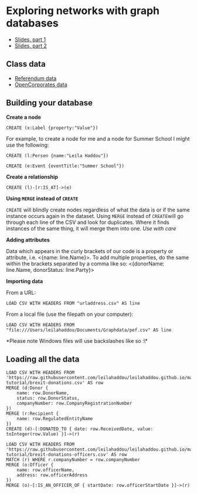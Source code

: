 # Exploring networks with graph databases 

* [Slides, part 1](https://docs.google.com/presentation/d/1xG1f7YpJDGi_HLlKrjNJLSY2MSaguLgEsiEMDy3wV4M) 
* [Slides, part 2](https://docs.google.com/presentation/d/1WUUlDD-edFxVUYvEub0oZ5W5sdEbvOL3qwO2c6VyK7g)

## Class data

* [Referendum data](https://raw.githubusercontent.com/leilahaddou/leilahaddou.github.io/master/neo4j-tutorial/brexit-donations.csv)
* [OpenCorporates data](https://raw.githubusercontent.com/leilahaddou/leilahaddou.github.io/master/neo4j-tutorial/brexit-donations-officers.csv)

## Building your database

**Create a node**

```
CREATE (x:Label {property:"Value"})
```

For example, to create a node for me and a node for Summer School I might use the following:
```
CREATE (l:Person {name:"Leila Haddou"})
```
```
CREATE (e:Event {eventTitle:"Summer School"})
```

**Create a relationship**

```
CREATE (l)-[r:IS_AT]->(e)
```

**Using `MERGE` instead of `CREATE`**

```CREATE``` will blindly create nodes regardless of what the data is or if the same instance occurs again in the dataset.
Using ```MERGE``` instead of ```CREATE```will go through each line of the CSV and look for duplicates. Where it finds instances of the same thing, it will merge them into one. *Use with care* 

**Adding attributes**

Data which appears in the curly brackets of our code is a property or attribute, i.e. <{name: line.Name}>. To add multiple properties, do the same within the brackets separated by a comma like so: <{donorName: line.Name, donorStatus: line.Party}>

**Importing data**

From a URL: 
```
LOAD CSV WITH HEADERS FROM "urladdress.csv" AS line
```

From a local file (use the filepath on your computer): 
```
LOAD CSV WITH HEADERS FROM "file:///Users/leilahaddou/Documents/Graphdata/pef.csv" AS line
```

*Please note Windows files will use backslashes like so :\\\*

## Loading all the data

```
LOAD CSV WITH HEADERS FROM 'https://raw.githubusercontent.com/leilahaddou/leilahaddou.github.io/master/neo4j-tutorial/brexit-donations.csv' AS row
MERGE (d:Donor {
	name: row.DonorName,
	status: row.DonorStatus,
	companyNumber: row.CompanyRegistrationNumber
})
MERGE (r:Recipient {
	name: row.RegulatedEntityName
})
CREATE (d)-[:DONATED_TO { date: row.ReceivedDate, value: toInteger(row.Value) }]->(r)
```

```
LOAD CSV WITH HEADERS FROM 'https://raw.githubusercontent.com/leilahaddou/leilahaddou.github.io/master/neo4j-tutorial/brexit-donations-officers.csv' AS row
MATCH (r) WHERE r.companyNumber = row.companyNumber
MERGE (o:Officer {
	name: row.officerName,
	address: row.officerAddress
})
MERGE (o)-[:IS_AN_OFFICER_OF { startDate: row.officerStartDate }]->(r)
```
